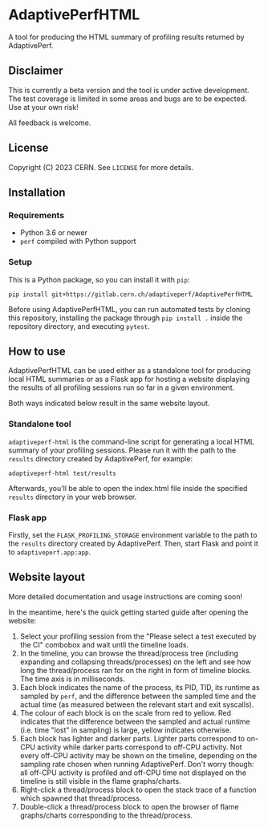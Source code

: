 # AdaptivePerfHTML
A tool for producing the HTML summary of profiling results returned by AdaptivePerf.

## Disclaimer
This is currently a beta version and the tool is under active development. The test coverage is limited in some areas and bugs are to be expected. Use at your own risk!

All feedback is welcome.

## License
Copyright (C) 2023 CERN. See ```LICENSE``` for more details.

## Installation
### Requirements
* Python 3.6 or newer
* ```perf``` compiled with Python support

### Setup
This is a Python package, so you can install it with ```pip```:
```
pip install git+https://gitlab.cern.ch/adaptiveperf/AdaptivePerfHTML
```

Before using AdaptivePerfHTML, you can run automated tests by cloning this repository, installing the package through ```pip install .``` inside the repository directory, and executing ```pytest```.

## How to use
AdaptivePerfHTML can be used either as a standalone tool for producing local HTML summaries or as a Flask app for hosting a website displaying the results of all profiling sessions run so far in a given environment.

Both ways indicated below result in the same website layout.

### Standalone tool
```adaptiveperf-html``` is the command-line script for generating a local HTML summary of your profiling sessions. Please run it with the path to the ```results``` directory created by AdaptivePerf, for example:
```
adaptiveperf-html test/results
```

Afterwards, you'll be able to open the index.html file inside the specified ```results``` directory in your web browser.

### Flask app
Firstly, set the ```FLASK_PROFILING_STORAGE``` environment variable to the path to the ```results``` directory created by AdaptivePerf. Then, start Flask and point it to ```adaptiveperf.app:app```.

## Website layout
More detailed documentation and usage instructions are coming soon!

In the meantime, here's the quick getting started guide after opening the website:
1. Select your profiling session from the "Please select a test executed by the CI" combobox and wait untli the timeline loads.
2. In the timeline, you can browse the thread/process tree (including expanding and collapsing threads/processes) on the left and see how long the thread/process ran for on the right in form of timeline blocks. The time axis is in milliseconds.
3. Each block indicates the name of the process, its PID, TID, its runtime as sampled by ```perf```, and the difference between the sampled time and the actual time (as measured between the relevant start and exit syscalls).
4. The colour of each block is on the scale from red to yellow. Red indicates that the difference between the sampled and actual runtime (i.e. time "lost" in sampling) is large, yellow indicates otherwise.
5. Each block has lighter and darker parts. Lighter parts correspond to on-CPU activity while darker parts correspond to off-CPU activity. Not every off-CPU activity may be shown on the timeline, depending on the sampling rate chosen when running AdaptivePerf. Don't worry though: all off-CPU activity is profiled and off-CPU time not displayed on the timeline is still visible in the flame graphs/charts.
6. Right-click a thread/process block to open the stack trace of a function which spawned that thread/process.
7. Double-click a thread/process block to open the browser of flame graphs/charts corresponding to the thread/process.

